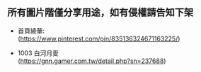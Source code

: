 ## 所有圖片階僅分享用途，如有侵權請告知下架
* 首頁綾華:<br>
  (https://www.pinterest.com/pin/835136324671163225/)

* 1003 白河月愛 <br>
  (https://gnn.gamer.com.tw/detail.php?sn=237688)


